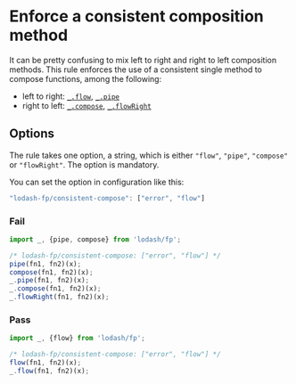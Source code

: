 # Enforce a consistent composition method

It can be pretty confusing to mix left to right and right to left composition methods. This rule enforces the use of a consistent single method to compose functions, among the following:
- left to right: [`_.flow`](https://lodash.com/docs#flow), [`_.pipe`](https://lodash.com/docs#pipe)
- right to left: [`_.compose`](https://lodash.com/docs#compose), [`_.flowRight`](https://lodash.com/docs#flowRight)

## Options

The rule takes one option, a string, which is either `"flow"`, `"pipe"`, `"compose"` or `"flowRight"`. The option is mandatory.

You can set the option in configuration like this:

```js
"lodash-fp/consistent-compose": ["error", "flow"]
```

### Fail

```js
import _, {pipe, compose} from 'lodash/fp';

/* lodash-fp/consistent-compose: ["error", "flow"] */
pipe(fn1, fn2)(x);
compose(fn1, fn2)(x);
_.pipe(fn1, fn2)(x);
_.compose(fn1, fn2)(x);
_.flowRight(fn1, fn2)(x);
```

### Pass

```js
import _, {flow} from 'lodash/fp';

/* lodash-fp/consistent-compose: ["error", "flow"] */
flow(fn1, fn2)(x);
_.flow(fn1, fn2)(x);
```
